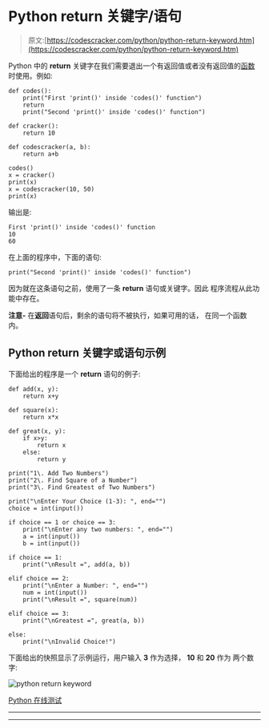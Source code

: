 # Python return 关键字/语句

> 原文:[https://codescracker.com/python/python-return-keyword.htm](https://codescracker.com/python/python-return-keyword.htm)

Python 中的 **return** 关键字在我们需要退出一个有返回值或者没有返回值的[函数](/python/python-functions.htm) 时使用。例如:

```
def codes():
    print("First 'print()' inside 'codes()' function")
    return
    print("Second 'print()' inside 'codes()' function")

def cracker():
    return 10

def codescracker(a, b):
    return a+b

codes()
x = cracker()
print(x)
x = codescracker(10, 50)
print(x)
```

输出是:

```
First 'print()' inside 'codes()' function
10
60
```

在上面的程序中，下面的语句:

```
print("Second 'print()' inside 'codes()' function")
```

因为就在这条语句之前，使用了一条 **return** 语句或关键字。因此 程序流程从此功能中存在。

**注意-** 在**返回**语句后，剩余的语句将不被执行，如果可用的话， 在同一个函数内。

## Python return 关键字或语句示例

下面给出的程序是一个 **return** 语句的例子:

```
def add(x, y):
    return x+y

def square(x):
    return x*x

def great(x, y):
    if x>y:
        return x
    else:
        return y

print("1\. Add Two Numbers")
print("2\. Find Square of a Number")
print("3\. Find Greatest of Two Numbers")

print("\nEnter Your Choice (1-3): ", end="")
choice = int(input())

if choice == 1 or choice == 3:
    print("\nEnter any two numbers: ", end="")
    a = int(input())
    b = int(input())

if choice == 1:
    print("\nResult =", add(a, b))

elif choice == 2:
    print("\nEnter a Number: ", end="")
    num = int(input())
    print("\nResult =", square(num))

elif choice == 3:
    print("\nGreatest =", great(a, b))

else:
    print("\nInvalid Choice!")
```

下面给出的快照显示了示例运行，用户输入 **3** 作为选择， **10** 和 **20** 作为 两个数字:

![python return keyword](../Images/b2649485488f7673e1ea8adf29394dda.png)

[Python 在线测试](/exam/showtest.php?subid=10)

* * *

* * *